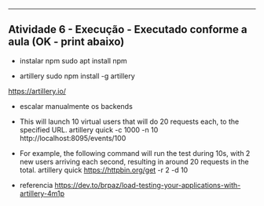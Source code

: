 ---

## Atividade 6 - Execução - Executado conforme a aula (OK - print abaixo)

- instalar npm
  sudo apt install npm

- artillery
  sudo npm install -g artillery

https://artillery.io/

- escalar manualmente os backends

- This will launch 10 virtual users that will do 20 requests each, to the specified URL.
  artillery quick -c 1000 -n 10 http://localhost:8095/events/100

- For example, the following command will run the test during 10s, with 2 new users arriving each second, resulting in around 20 requests in the total.
  artillery quick https://httpbin.org/get -r 2 -d 10

- referencia
  https://dev.to/brpaz/load-testing-your-applications-with-artillery-4m1p
